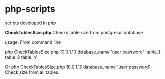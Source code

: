 # php-scripts
scripts developed in php

<b>CheckTablesSize.php</b> Checks table size from postgresql database

usage: From command line

php CheckTablesSize.php 10.0.1.10 database_name 'user password' 'table_1 table_2 table_n'

Or 
php CheckTablesSize.php 10.0.1.10 database_name 'user password'  Check size from all tables.
